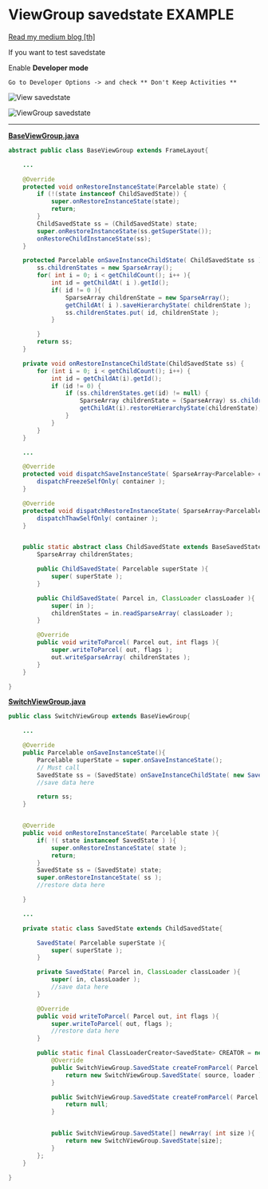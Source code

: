 # ViewGroup savedstate EXAMPLE

[Read my medium blog [th]](https://blog.nextzy.me/savedstate-viewgroup-%E0%B9%83%E0%B8%AB%E0%B9%89%E0%B8%96%E0%B8%B9%E0%B8%81%E0%B8%A7%E0%B8%B4%E0%B8%98%E0%B8%B5-ebd9615715e1?source=linkShare-51da4bed1004-1484761618)

If you want to test savedstate

Enable **Developer mode**

```
Go to Developer Options -> and check ** Don't Keep Activities **
```

![View savedstate][view_savedstate]

![ViewGroup savedstate][viewgroup_savedstate]

---

[**BaseViewGroup.java**](./app/src/main/java/com/example/thekhaeng/viewstatesavetest/view/base/BaseViewGroup.java)
```java
abstract public class BaseViewGroup extends FrameLayout{

    ...

    @Override
    protected void onRestoreInstanceState(Parcelable state) {
        if (!(state instanceof ChildSavedState)) {
            super.onRestoreInstanceState(state);
            return;
        }
        ChildSavedState ss = (ChildSavedState) state;
        super.onRestoreInstanceState(ss.getSuperState());
        onRestoreChildInstanceState(ss);
    }

    protected Parcelable onSaveInstanceChildState( ChildSavedState ss ){
        ss.childrenStates = new SparseArray();
        for( int i = 0; i < getChildCount(); i++ ){
            int id = getChildAt( i ).getId();
            if( id != 0 ){
                SparseArray childrenState = new SparseArray();
                getChildAt( i ).saveHierarchyState( childrenState );
                ss.childrenStates.put( id, childrenState );
            }

        }
        return ss;
    }

    private void onRestoreInstanceChildState(ChildSavedState ss) {
        for (int i = 0; i < getChildCount(); i++) {
            int id = getChildAt(i).getId();
            if (id != 0) {
                if (ss.childrenStates.get(id) != null) {
                    SparseArray childrenState = (SparseArray) ss.childrenStates.get(id);
                    getChildAt(i).restoreHierarchyState(childrenState);
                }
            }
        }
    }

    ...

    @Override
    protected void dispatchSaveInstanceState( SparseArray<Parcelable> container ){
        dispatchFreezeSelfOnly( container );
    }

    @Override
    protected void dispatchRestoreInstanceState( SparseArray<Parcelable> container ){
        dispatchThawSelfOnly( container );
    }


    public static abstract class ChildSavedState extends BaseSavedState{
        SparseArray childrenStates;

        public ChildSavedState( Parcelable superState ){
            super( superState );
        }

        public ChildSavedState( Parcel in, ClassLoader classLoader ){
            super( in );
            childrenStates = in.readSparseArray( classLoader );
        }

        @Override
        public void writeToParcel( Parcel out, int flags ){
            super.writeToParcel( out, flags );
            out.writeSparseArray( childrenStates );
        }
    }

}

```


[**SwitchViewGroup.java**](./app/src/main/java/com/example/thekhaeng/viewstatesavetest/view/SwitchViewGroup.java)
```java
public class SwitchViewGroup extends BaseViewGroup{

    ...

    @Override
    public Parcelable onSaveInstanceState(){
        Parcelable superState = super.onSaveInstanceState();
        // Must call
        SavedState ss = (SavedState) onSaveInstanceChildState( new SavedState( superState ) );
        //save data here

        return ss;
    }


    @Override
    public void onRestoreInstanceState( Parcelable state ){
        if( !( state instanceof SavedState ) ){
            super.onRestoreInstanceState( state );
            return;
        }
        SavedState ss = (SavedState) state;
        super.onRestoreInstanceState( ss );
        //restore data here

    }

    ...

    private static class SavedState extends ChildSavedState{

        SavedState( Parcelable superState ){
            super( superState );
        }

        private SavedState( Parcel in, ClassLoader classLoader ){
            super( in, classLoader );
            //save data here
        }

        @Override
        public void writeToParcel( Parcel out, int flags ){
            super.writeToParcel( out, flags );
            //restore data here
        }

        public static final ClassLoaderCreator<SavedState> CREATOR = new ClassLoaderCreator<SwitchViewGroup.SavedState>(){
            @Override
            public SwitchViewGroup.SavedState createFromParcel( Parcel source, ClassLoader loader ){
                return new SwitchViewGroup.SavedState( source, loader );
            }

            public SwitchViewGroup.SavedState createFromParcel( Parcel in ){
                return null;
            }


            public SwitchViewGroup.SavedState[] newArray( int size ){
                return new SwitchViewGroup.SavedState[size];
            }
        };
    }

}

```

[view_savedstate]: ./media/view_savedstate.gif "Logo Title Text 2"
[viewgroup_savedstate]: ./media/viewgroup_savedstate.gif "Logo Title Text 2"
